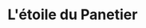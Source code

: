 ---
title: "L'étoile du Panetier"
url: /saint-germain-en-laye/letoile-du-panetier/
shop: boulangerie
---